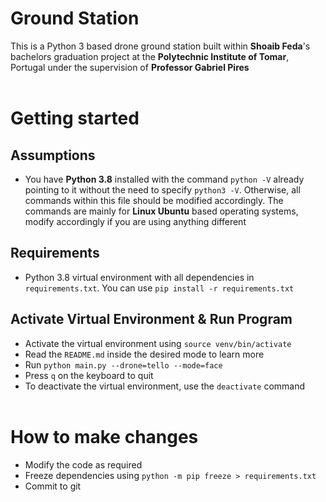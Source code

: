 # Ground Station
This is a Python 3 based drone ground station built within **Shoaib Feda**'s bachelors graduation project at the **Polytechnic Institute of Tomar**, Portugal under the supervision of **Professor Gabriel Pires**
<br></br>
# Getting started
## Assumptions
- You have **Python 3.8** installed with the command `python -V` already pointing to it without the need to specify `python3 -V`. Otherwise, all commands within this file should be modified accordingly. The commands are mainly for **Linux Ubuntu** based operating systems, modify accordingly if you are using anything different
## Requirements
- Python 3.8 virtual environment with all dependencies in `requirements.txt`. You can use `pip install -r requirements.txt`
## Activate Virtual Environment & Run Program
- Activate the virtual environment using `source venv/bin/activate`
- Read the `README.md` inside the desired mode to learn more
- Run `python main.py --drone=tello --mode=face`
- Press `q` on the keyboard to quit
- To deactivate the virtual environment, use the `deactivate` command
<br></br>
# How to make changes
- Modify the code as required
- Freeze dependencies using `python -m pip freeze > requirements.txt`
- Commit to git